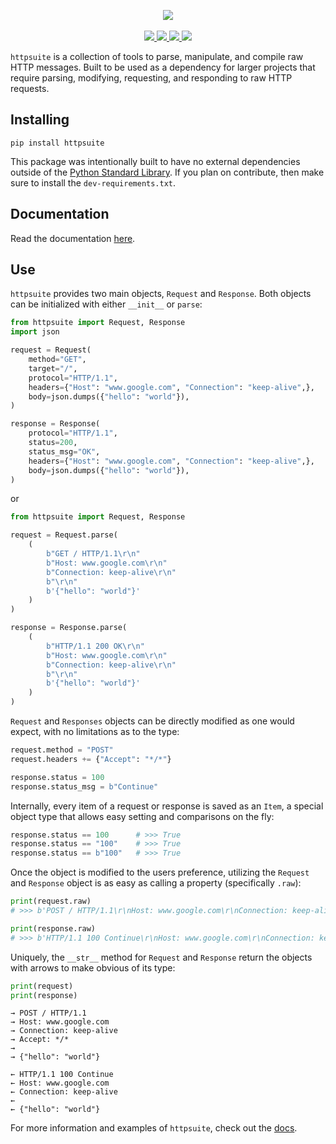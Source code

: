 <p align="center">

  <img src="https://i.imgur.com/LnNDqEE.png">
  <br><br>
  <a href="https://travis-ci.com/shades-sh/httpsuite">
    <img src="https://travis-ci.com/shades-sh/httpsuite.svg?branch=master">
  </a>

  <a href="https://synchronizing.github.io/httpsuite/">
    <img src="https://readthedocs.org/projects/pip/badge/?version=latest&style=flat">
  </a>

  <a href="https://coveralls.io/github/synchronizing/httpsuite?branch=master">
    <img src="https://coveralls.io/repos/github/synchronizing/httpsuite/badge.svg?branch=master">
  </a>

  <a href="https://opensource.org/licenses/MIT">
    <img src="https://img.shields.io/badge/License-MIT-yellow.svg">
  </a>
</p>

`httpsuite` is a collection of tools to parse, manipulate, and compile raw HTTP messages. Built to be used as a dependency for larger projects that require parsing, modifying, requesting, and responding to raw HTTP requests.

## Installing

```
pip install httpsuite
```

This package was intentionally built to have no external dependencies outside of the [Python Standard Library](https://docs.python.org/3/library/). If you plan on contribute, then make sure to install the `dev-requirements.txt`.

## Documentation

Read the documentation [here](https://shades-sh.github.io/httpsuite/).

## Use

`httpsuite` provides two main objects, `Request` and `Response`. Both objects can be initialized with either `__init__` or `parse`:

```python
from httpsuite import Request, Response
import json

request = Request(
    method="GET",
    target="/",
    protocol="HTTP/1.1",
    headers={"Host": "www.google.com", "Connection": "keep-alive",},
    body=json.dumps({"hello": "world"}),
)

response = Response(
    protocol="HTTP/1.1",
    status=200,
    status_msg="OK",
    headers={"Host": "www.google.com", "Connection": "keep-alive",},
    body=json.dumps({"hello": "world"}),
)
```

or

```python
from httpsuite import Request, Response

request = Request.parse(
    (
        b"GET / HTTP/1.1\r\n"
        b"Host: www.google.com\r\n"
        b"Connection: keep-alive\r\n"
        b"\r\n"
        b'{"hello": "world"}'
    )
)

response = Response.parse(
    (
        b"HTTP/1.1 200 OK\r\n"
        b"Host: www.google.com\r\n"
        b"Connection: keep-alive\r\n"
        b"\r\n"
        b'{"hello": "world"}'
    )
)
```

`Request` and `Responses` objects can be directly modified as one would expect, with no limitations as to the type:

```python
request.method = "POST"
request.headers += {"Accept": "*/*"}

response.status = 100
response.status_msg = b"Continue"
```

Internally, every item of a request or response is saved as an `Item`, a special object type that allows easy setting and comparisons on the fly:

```python
response.status == 100      # >>> True
response.status == "100"    # >>> True
response.status == b"100"   # >>> True
```

Once the object is modified to the users preference, utilizing the `Request` and `Response` object is as easy as calling a property (specifically `.raw`):

```python
print(request.raw)
# >>> b'POST / HTTP/1.1\r\nHost: www.google.com\r\nConnection: keep-alive\r\nAccept: */*\r\n\r\n{"hello": "world"}'

print(response.raw)
# >>> b'HTTP/1.1 100 Continue\r\nHost: www.google.com\r\nConnection: keep-alive\r\n\r\n{"hello": "world"}'
```

Uniquely, the `__str__` method for `Request` and `Response` return the objects with arrows to make obvious of its type:

```python
print(request)
print(response)
```

```
→ POST / HTTP/1.1
→ Host: www.google.com
→ Connection: keep-alive
→ Accept: */*
→
→ {"hello": "world"}

← HTTP/1.1 100 Continue
← Host: www.google.com
← Connection: keep-alive
←
← {"hello": "world"}
```

For more information and examples of `httpsuite`, check out the [docs](https://synchronizing.github.io/httpsuite/).
